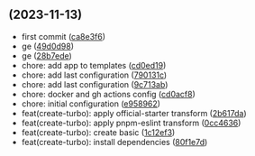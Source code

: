 ##  (2023-11-13)

* first commit ([ca8e3f6](https://github.com/nevobit/monorepo-template/commit/ca8e3f6))
* ge ([49d0d98](https://github.com/nevobit/monorepo-template/commit/49d0d98))
* ge ([28b7ede](https://github.com/nevobit/monorepo-template/commit/28b7ede))
* chore: add app to templates ([cd0ed19](https://github.com/nevobit/monorepo-template/commit/cd0ed19))
* chore: add last configuration ([790131c](https://github.com/nevobit/monorepo-template/commit/790131c))
* chore: add last configuration ([9c713ab](https://github.com/nevobit/monorepo-template/commit/9c713ab))
* chore: docker and gh actions config ([cd0acf8](https://github.com/nevobit/monorepo-template/commit/cd0acf8))
* chore: initial configuration ([e958962](https://github.com/nevobit/monorepo-template/commit/e958962))
* feat(create-turbo): apply official-starter transform ([2b617da](https://github.com/nevobit/monorepo-template/commit/2b617da))
* feat(create-turbo): apply pnpm-eslint transform ([0cc4636](https://github.com/nevobit/monorepo-template/commit/0cc4636))
* feat(create-turbo): create basic ([1c12ef3](https://github.com/nevobit/monorepo-template/commit/1c12ef3))
* feat(create-turbo): install dependencies ([80f1e7d](https://github.com/nevobit/monorepo-template/commit/80f1e7d))



